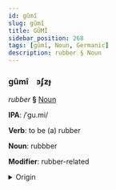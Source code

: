 ```yaml
---
id: gûmî
slug: gûmî
title: GÛMÎ
sidebar_position: 268
tags: [gûmî, Noun, Germanic]
description: rubber § Noun
---
```


### gûmî&emsp;<span kind="abugida">ꜿʄƶɟ</span>

*rubber* **§** [Noun](../../tags/Noun)

**IPA**: /ˈgu.mi/

**Verb**: to be (a) rubber

**Noun**: rubbber

**Modifier**: rubber-related

<details>
    <summary>Origin</summary>
    German Gummi /ˈɡʊmi/<br/>
    <em>Germanic Language Family</em>
</details>